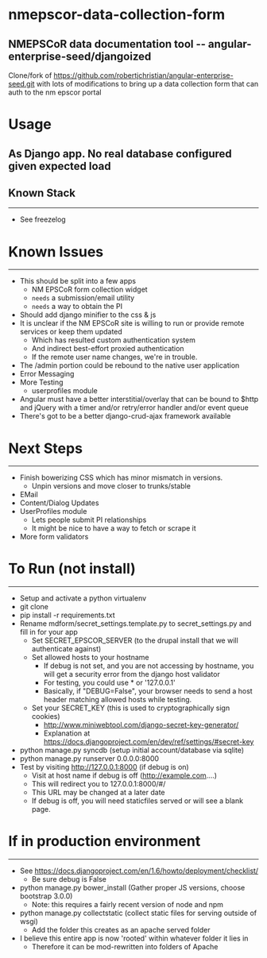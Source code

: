 nmepscor-data-collection-form
=============================

## NMEPSCoR data documentation tool -- angular-enterprise-seed/djangoized

Clone/fork of  https://github.com/robertjchristian/angular-enterprise-seed.git with lots of modifications to bring up a data collection form
that can auth to the nm epscor portal

# Usage

## As Django app.  No real database configured given expected load

## Known Stack

***

* See freezelog

# Known Issues

***

* This should be split into a few apps
  * NM EPSCoR form collection widget
  * `needs` a submission/email utility
  * `needs` a way to obtain the PI
* Should add django minifier to the css & js
* It is unclear if the NM EPSCoR site is willing to run or provide remote services or keep them updated
  - Which has resulted custom authentication system
  - And indirect best-effort proxied authentication
  - If the remote user name changes, we're in trouble.
* The /admin portion could be rebound to the native user application
* Error Messaging
* More Testing
  - userprofiles module
* Angular must have a better interstitial/overlay that can be bound to $http
  and jQuery with a timer and/or retry/error handler and/or event queue
* There's got to be a better django-crud-ajax framework available


# Next Steps

***
* Finish bowerizing CSS which has minor mismatch in versions.
  - Unpin versions and move closer to trunks/stable
* EMail
* Content/Dialog Updates
* UserProfiles module
  - Lets people submit PI relationships
  - It might be nice to have a way to fetch or scrape it
* More form validators


# To Run (not install)

***
* Setup and activate a python virtualenv
* git clone
* pip install -r requirements.txt
* Rename mdform/secret_settings.template.py to secret_settings.py and fill in for your app
  - Set SECRET_EPSCOR_SERVER (to the drupal install that we will authenticate against)
  - Set allowed hosts to your hostname
    - If debug is not set, and you are not accessing by hostname, you will get a security error from the django host validator
    - For testing, you could use * or '127.0.0.1' 
    - Basically, if "DEBUG=False", your browser needs to send a host header matching allowed hosts while testing.
  - Set your SECRET_KEY (this is used to cryptographically sign cookies)
    - http://www.miniwebtool.com/django-secret-key-generator/
    - Explanation at https://docs.djangoproject.com/en/dev/ref/settings/#secret-key
* python manage.py syncdb (setup initial account/database via sqlite)
* python manage.py runserver 0.0.0.0:8000
* Test by visiting http://127.0.0.1:8000 (if debug is on)
  - Visit at host name if debug is off (http://example.com....)
  - This will redirect you to 127.0.0.1:8000/#/
  - This URL may be changed at a later date
  - If debug is off, you will need staticfiles served or will see a blank page.

# If in production environment

***
* See https://docs.djangoproject.com/en/1.6/howto/deployment/checklist/
  - Be sure debug is False
* python manage.py bower_install (Gather proper JS versions, choose bootstrap 3.0.0)
  - Note: this requires a fairly recent version of node and npm
* python manage.py collectstatic (collect static files for serving outside of wsgi)
  - Add the folder this creates as an apache served folder
* I believe this entire app is now 'rooted' within whatever folder it lies in
  - Therefore it can be mod-rewritten into folders of Apache

